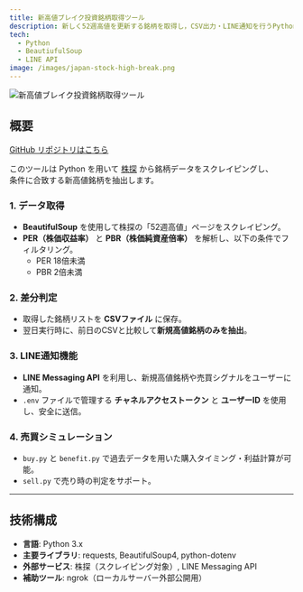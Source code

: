 ```yaml
---
title: 新高値ブレイク投資銘柄取得ツール
description: 新しく52週高値を更新する銘柄を取得し，CSV出力・LINE通知を行うPythonベースのスクレイピングツール。
tech:
  - Python
  - BeautiufulSoup
  - LINE API
image: /images/japan-stock-high-break.png
---
```


![新高値ブレイク投資銘柄取得ツール](/images/japan-stock-high-break.png)

## 概要

[GitHub リポジトリはこちら](https://github.com/takeru4718/japan-stock-high-break)

このツールは Python を用いて [株探](https://kabutan.jp) から銘柄データをスクレイピングし、  
条件に合致する新高値銘柄を抽出します。

### 1. データ取得
- **BeautifulSoup** を使用して株探の「52週高値」ページをスクレイピング。
- **PER（株価収益率）** と **PBR（株価純資産倍率）** を解析し、以下の条件でフィルタリング。  
  - PER 18倍未満  
  - PBR 2倍未満  

### 2. 差分判定
- 取得した銘柄リストを **CSVファイル** に保存。
- 翌日実行時に、前日のCSVと比較して**新規高値銘柄のみを抽出**。

### 3. LINE通知機能
- **LINE Messaging API** を利用し、新規高値銘柄や売買シグナルをユーザーに通知。
- `.env` ファイルで管理する **チャネルアクセストークン** と **ユーザーID** を使用し、安全に送信。

### 4. 売買シミュレーション
- `buy.py` と `benefit.py` で過去データを用いた購入タイミング・利益計算が可能。
- `sell.py` で売り時の判定をサポート。

---

## 技術構成

- **言語**: Python 3.x
- **主要ライブラリ**: requests, BeautifulSoup4, python-dotenv
- **外部サービス**: 株探（スクレイピング対象）, LINE Messaging API
- **補助ツール**: ngrok（ローカルサーバー外部公開用）